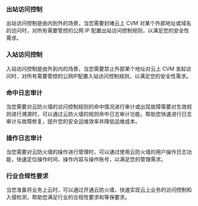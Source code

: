 ### 出站访问控制
出站访问控制是由内到外的场景，当您需要封堵云上 CVM 对某个外部地址或域名的访问时，对所有需要管控的公网 IP 配置出站访问控制规则，以满足您的安全性需求。

### 入站访问控制
入站访问控制是由外到内的场景，当您需要禁止外部某个地址对云上 CVM 发起访问时，对所有需要管控的公网IP配置入站访问控制规则，以满足您的安全性需求。

### 命中日志审计
当您需要对云防火墙的访问控制规则的命中情况进行审计或出现故障需要对生效规则进行溯源时，可以通过云防火墙的规则命中日志审计功能，帮助您快速进行日志审计与故障修复，提升您的安全运维效率并降低运维成本。

### 操作日志审计
当您需要对云防火墙的操作进行管理时，可以通过使用云防火墙的用户操作日志功能，快速定位操作时间、操作内容与操作账号，以满足您的管理需求。

### 行业合规性要求
当您准备将业务上云时，可以通过开通云防火墙，快速实现云上业务的访问控制和入侵检测，帮助您满足行业的合规性要求和等保要求。
